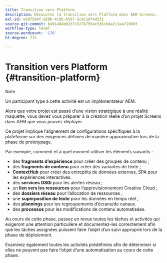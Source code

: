 ```yaml
---
title: Transition vers Platform
description: Découvrez la transition vers Platform dans AEM Screens.
exl-id: e69f504f-d20b-4cdb-b567-5c9c1df4d331
source-git-commit: 8a914d4b0237c327b7954c936c84a2c1aa719603
workflow-type: tm+mt
source-wordcount: '176'
ht-degree: 71%

---
```


# Transition vers Platform {#transition-platform}

>[!NOTE]
>
>Un participant type à cette activité est un implémentateur AEM.

Alors que votre projet est passé d’une vision stratégique à une réalité maquette, vous devez vous préparer à la création réelle d’un projet Screens dans AEM que vous pouvez déployer.

Ce projet implique l’alignement de configurations spécifiques à la plateforme sur des exigences définies de manière approximative lors de la phase de prototypage.

Par exemple, comment et à quel moment utiliser les éléments suivants :

* des **fragments d’expérience** pour créer des groupes de contenu ;
* des **fragments de contenu** pour créer des variantes de texte ;
* **ContextHub** pour créer des entrepôts de données externes, SPA pour les expériences interactives.
* des **services OSGi** pour les alertes réseau ;
* un **lien vers les ressources** pour l’approvisionnement Creative Cloud ;
* des **dossiers réseau** pour l’allocation de ressources ;
* une **superposition de texte** pour les données en temps réel ;
* des **plannings** pour les regroupements d’écrans/de canaux.
* des **processus** pour les modifications de contenu automatisées.

Au cours de cette phase, passez en revue toutes les tâches et activités qui exigeront une attention particulière et documentez-les correctement afin que les tâches assignées puissent faire l’objet d’un suivi approprié lors de la phase de déploiement.

Examinez également toutes les activités prédéfinies afin de déterminer si elles ne peuvent pas faire l’objet d’une automatisation au cours de cette phase.
